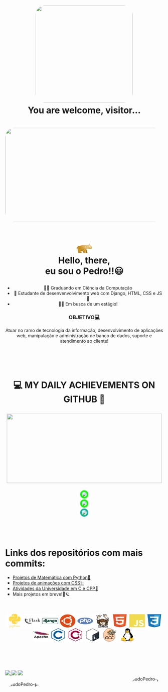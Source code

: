 <header class="gif-image">
  <h1 align="center"> 
    <figure align="center">
            <img src="https://github.com/sudoAptIPedro/phpKillJava/blob/main/teucu.png" width="310" height="310" style="border-radius:30px;">
        <br>
        <figcaption> You are welcome, visitor...</figcaption>
        </figure>
  </h1>
  <h1 align="center">
    <a>
      <img src="https://github.com/sudoAptIPedro/phpKillJava/blob/main/matrixIsReal.gif" width="800" height="300" frameBorder="0" class="giphy-embed" style="border-radius:30px;">
    </a>
  </h1>
</header>
<main>
  <div class="container">
  
 <h1 align="center">
   <figure> 
     <img align="center" alt="sudoPedro-COMPOSER2" height="42" width="50" src="https://raw.githubusercontent.com/devicons/devicon/master/icons/ceylon/ceylon-original.svg">
     <figcaption> Hello, there, <br> 
          eu sou o Pedro!!😃 </figcaption>
   </figure>
  </h1>
 
<div class="sobre">
  <header>
    <nav>
      <ul> 
        <li> 👨‍💻 Graduando em Ciência da Computação </li>
        <li> 👾 Estudante de desenvenvolvimento web com Django, HTML, CSS e JS 🚀</li>
        <li> 🐱‍🏍 Em busca de um estágio! </li>
      </ul>
    </nav>
    <aside>
      <article>
         <h1>OBJETIVO💻</h1>
            <p> Atuar no ramo de tecnologia da informação, desenvolvimento de aplicações web, manipulação e administração de banco de dados, suporte e atendimento ao cliente!                  </p>
      </article>
    </aside>
  </header>
   </div>
<br>
  <div align="center" style="display: inline-block;">
    <header>
       <h1>💻 MY DAILY ACHIEVEMENTS ON GITHUB 🐍</h1>
       <h2 align="center">
        <a>
          <img src="https://github.com/sudoAptIPedro/phpKillJava/blob/main/lordSithVader.gif" width="494" height="221" frameBorder="0" class="giphy-embed">
        </a>
      </h2>
       <a href="https://github.com/sudoAptIPedro">
       <img style="border: 5px solid rgb(9, 255, 0); border-radius:50px;" height="180em" src="https://github-readme-stats.vercel.app/api?username=sudoAptIPedro&show_icons=true&theme=blue-green&include_all_commits=true&count_private=true" />
        <br>
       <img style="border: 5px solid rgb(9, 255, 0); border-radius:50px;" height="180em" src="https://github-readme-stats.vercel.app/api/top-langs/?username=sudoAptIPedro&layout=compact&langs_count=7&theme=blue-green" />
       <br>
       <img style="border: 5px solid rgb(14, 185, 157); border-radius:50px;" height="30em" src="https://img.shields.io/github/followers/sudoAptIPedro.svg?style=social&label=Follow&maxAge=2592000" /> </a>
    </header>
  </div>
    <br>
   <div style="display: inline-block;">
     <h1> 
       Links dos repositórios com mais commits:
     </h1>
     <nav>
       <ul type="square"> 
         <li> <a href="https://github.com/sudoAptIPedro/Matema-Python-"> Projetos de Matemática com Python🐍 </a> </li>
         <li> <a href="https://github.com/sudoAptIPedro/Projetos-de-anima-es-em-CSS"> Projetos de animações com CSS✨ </a> </li>
         <li> <a href="https://github.com/sudoAptIPedro/universityAtvs"> Atividades da Universidade em C e CPP🤖 </a> </li>
         <li> Mais projetos em breve!🚀🪐 </li>
       </ul>
     </nav> 
    </div>
   <br>
  <br>
  
<div style="display: inline_block"><br>
  <header>
    <img align="center" alt="sudoPedro-Python" height="46" width="54" src="https://raw.githubusercontent.com/devicons/devicon/master/icons/python/python-plain-wordmark.svg">
    <img align="center" alt="sudoPedro-Flask" height="44" width="52" src="https://raw.githubusercontent.com/devicons/devicon/master/icons/flask/flask-original-wordmark.svg"/>
    <img align="center" alt="sudoPedro-Django" height="44" width="52" src="https://raw.githubusercontent.com/devicons/devicon/master/icons/django/django-line.svg"/>
    <img align="center" alt="sudoPedro-Ubuntu" height="44" width="52" src="https://raw.githubusercontent.com/devicons/devicon/master/icons/ubuntu/ubuntu-plain.svg"/>
    <img align="center" alt="sudoPedro-PHP" height="44" width="52" src="https://raw.githubusercontent.com/devicons/devicon/master/icons/php/php-plain.svg"/>
    <img align="center" alt="sudoPedro-COMPOSER" height="43" width="51" src="https://raw.githubusercontent.com/devicons/devicon/master/icons/composer/composer-original.svg"/>
    <img align="center" alt="sudoPedro-HTML" height="43" width="51" src="https://raw.githubusercontent.com/devicons/devicon/master/icons/html5/html5-original.svg">
    <img align="center" alt="sudoPedro-JS" height="43" width="51" src="https://raw.githubusercontent.com/devicons/devicon/master/icons/javascript/javascript-plain.svg">
    <img align="center" alt="sudoPedro-CSS" height="43" width="51" src="https://raw.githubusercontent.com/devicons/devicon/master/icons/css3/css3-original.svg">
    <img align="center" alt="sudoPedro-Apache" height="43" width="51" src="https://raw.githubusercontent.com/devicons/devicon/master/icons/apache/apache-original-wordmark.svg">
    <img align="center" alt="sudoPedro-C" height="43" width="51" src="https://raw.githubusercontent.com/devicons/devicon/master/icons/c/c-line.svg"/>
    <img align="center" alt="sudoPedro-C++" height="43" width="51" src="https://raw.githubusercontent.com/devicons/devicon/master/icons/cplusplus/cplusplus-line.svg"/>
    <img align="center" alt="sudoPedro-BASH" height="43" width="51" src="https://raw.githubusercontent.com/devicons/devicon/master/icons/bash/bash-plain.svg"/>
    <img align="center" alt="sudoPedro-gnu" height="43" width="51" src="https://raw.githubusercontent.com/devicons/devicon/master/icons/gcc/gcc-original.svg">
    <img align="center" alt="sudoPedro-linux" height="44" width="52" src="https://raw.githubusercontent.com/devicons/devicon/master/icons/linux/linux-original.svg">
  </header>
</div>
   <br>
   <br>
  <div> 
    <footer>
      <a href="tel:21971292477" target="_blank"><img src="https://img.shields.io/badge/WhatsApp-25D366?style=for-the-badge&logo=whatsapp&logoColor=white" target="_blank">  </a>
      <a href="mailto:2003arthurdacosta8@gmail.com" target="_blank"><img src="https://img.shields.io/badge/Gmail-D14836?style=for-the-badge&logo=gmail&logoColor=white" target="_blank"></a>
      <a href="https://www.linkedin.com/in/pedro-arthur-5518721a5" target="_blank"><img src="https://img.shields.io/badge/LinkedIn-0077B5?style=for-the-badge&logo=linkedin&logoColor=white" target="_blank"></a>
      <br>
      <img align="right" alt="sudoPedro-pic" height="154" style="border-radius:50px;" src="https://github.com/sudoAptIPedro/phpKillJava/blob/main/meProfilePic.gif">
      <br>
      <img align="left" alt="sudoPedro-pic2" height="154" style="border-radius:50px;" src="https://github.com/sudoAptIPedro/phpKillJava/blob/main/myLovenk.gif">
    </footer>  
  </div>
  </div>
  </main>
